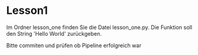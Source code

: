 # Lesson1

Im Ordner lesson_one finden Sie die Datei lesson_one.py. Die Funktion soll den String 'Hello World' zurückgeben.

Bitte commiten und prüfen ob Pipeline erfolgreich war

